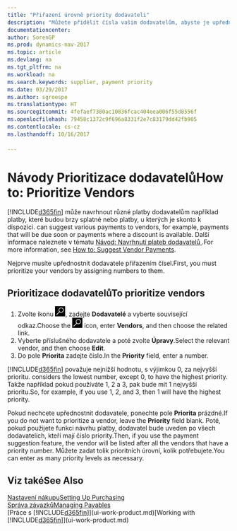 ```yaml
---
title: "Přiřazení úrovně priority dodavateli"
description: "Můžete přidělit čísla vašim dodavatelům, abyste je upřednostnili a usnadnili návrhy na platby v Dynamics NAV."
documentationcenter: 
author: SorenGP
ms.prod: dynamics-nav-2017
ms.topic: article
ms.devlang: na
ms.tgt_pltfrm: na
ms.workload: na
ms.search.keywords: supplier, payment priority
ms.date: 03/29/2017
ms.author: sgroespe
ms.translationtype: HT
ms.sourcegitcommit: 4fefaef7380ac10836fcac404eea006f55d8556f
ms.openlocfilehash: 79458c1372c9f696a8331f2e7c83179dd42fb905
ms.contentlocale: cs-cz
ms.lasthandoff: 10/16/2017

---
```

# <a name="how-to-prioritize-vendors"></a><span data-ttu-id="0a0ff-103">Návody Prioritizace dodavatelů</span><span class="sxs-lookup"><span data-stu-id="0a0ff-103">How to: Prioritize Vendors</span></span>
[!INCLUDE[d365fin](includes/d365fin_md.md)]<span data-ttu-id="0a0ff-104"> může navrhnout různé platby dodavatelům například platby, které budou brzy splatné nebo platby, u kterých je skonto k dispozici.</span><span class="sxs-lookup"><span data-stu-id="0a0ff-104"> can suggest various payments to vendors, for example, payments that will be due soon or payments where a discount is available.</span></span> <span data-ttu-id="0a0ff-105">Další informace naleznete v tématu [Návod: Navrhnutí plateb dodavatelů ](payables-how-suggest-vendor-payments.md).</span><span class="sxs-lookup"><span data-stu-id="0a0ff-105">For more information, see [How to: Suggest Vendor Payments](payables-how-suggest-vendor-payments.md).</span></span>

<span data-ttu-id="0a0ff-106">Nejprve musíte upřednostnit dodavatele přiřazením čísel.</span><span class="sxs-lookup"><span data-stu-id="0a0ff-106">First, you must prioritize your vendors by assigning numbers to them.</span></span>

## <a name="to-prioritize-vendors"></a><span data-ttu-id="0a0ff-107">Prioritizace dodavatelů</span><span class="sxs-lookup"><span data-stu-id="0a0ff-107">To prioritize vendors</span></span>
1. <span data-ttu-id="0a0ff-108">Zvolte ikonu ![Vyhledat stránku nebo sestavu](media/ui-search/search_small.png "Ikona Vyhledat stránku nebo sestavu"), zadejte **Dodavatelé** a vyberte související odkaz.</span><span class="sxs-lookup"><span data-stu-id="0a0ff-108">Choose the ![Search for Page or Report](media/ui-search/search_small.png "Search for Page or Report icon") icon, enter **Vendors**, and then choose the related link.</span></span>
2. <span data-ttu-id="0a0ff-109">Vyberte příslušného dodavatele a poté zvolte **Úpravy**.</span><span class="sxs-lookup"><span data-stu-id="0a0ff-109">Select the relevant vendor, and then choose **Edit**.</span></span>
3. <span data-ttu-id="0a0ff-110">Do pole **Priorita** zadejte číslo.</span><span class="sxs-lookup"><span data-stu-id="0a0ff-110">In the **Priority** field, enter a number.</span></span>

[!INCLUDE[d365fin](includes/d365fin_md.md)]<span data-ttu-id="0a0ff-111"> považuje nejnižší hodnotu, s výjimkou 0, za nejvyšší prioritu.</span><span class="sxs-lookup"><span data-stu-id="0a0ff-111"> considers the lowest number, except 0, to have the highest priority.</span></span> <span data-ttu-id="0a0ff-112">Takže například pokud používáte 1, 2 a 3, pak bude mít 1 nejvyšší prioritu.</span><span class="sxs-lookup"><span data-stu-id="0a0ff-112">So, for example, if you use 1, 2, and 3, then 1 will have the highest priority.</span></span>

<span data-ttu-id="0a0ff-113">Pokud nechcete upřednostnit dodavatele, ponechte pole **Priorita** prázdné.</span><span class="sxs-lookup"><span data-stu-id="0a0ff-113">If you do not want to prioritize a vendor, leave the **Priority** field blank.</span></span> <span data-ttu-id="0a0ff-114">Poté, pokud použijete funkci návrhu platby, dodavatel bude uveden po všech dodavatelích, kteří mají číslo priority.</span><span class="sxs-lookup"><span data-stu-id="0a0ff-114">Then, if you use the payment suggestion feature, the vendor will be listed after all the vendors that have a priority number.</span></span> <span data-ttu-id="0a0ff-115">Můžete zadat tolik prioritních úrovní, kolik potřebujete.</span><span class="sxs-lookup"><span data-stu-id="0a0ff-115">You can enter as many priority levels as necessary.</span></span>

## <a name="see-also"></a><span data-ttu-id="0a0ff-116">Viz také</span><span class="sxs-lookup"><span data-stu-id="0a0ff-116">See Also</span></span>
[<span data-ttu-id="0a0ff-117">Nastavení nákupu</span><span class="sxs-lookup"><span data-stu-id="0a0ff-117">Setting Up Purchasing</span></span>](purchasing-setup-purchasing.md)  
[<span data-ttu-id="0a0ff-118">Správa závazků</span><span class="sxs-lookup"><span data-stu-id="0a0ff-118">Managing Payables</span></span>](payables-manage-payables.md)  
<span data-ttu-id="0a0ff-119">[Práce s [!INCLUDE[d365fin](includes/d365fin_md.md)]](ui-work-product.md)</span><span class="sxs-lookup"><span data-stu-id="0a0ff-119">[Working with [!INCLUDE[d365fin](includes/d365fin_md.md)]](ui-work-product.md)</span></span>

